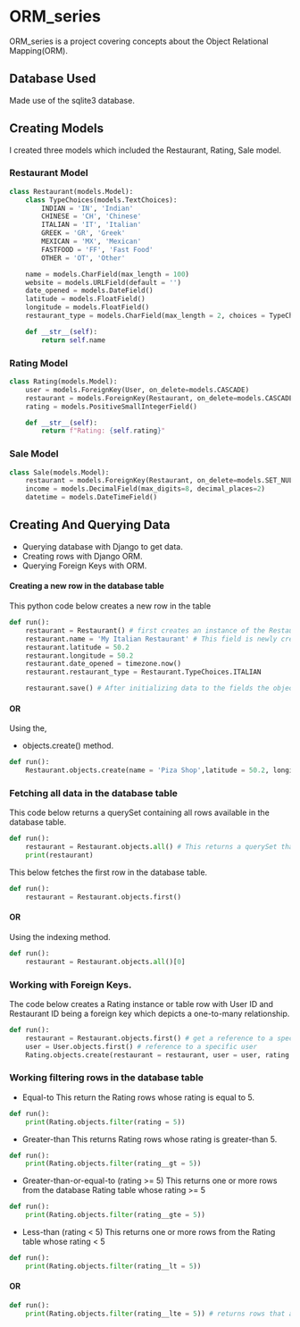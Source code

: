 # ORM_series

ORM_series is a project covering concepts about the Object Relational Mapping(ORM).

## Database Used

Made use of the sqlite3 database.

## Creating Models

I created three models which included the Restaurant, Rating, Sale model.

### Restaurant Model

```python
class Restaurant(models.Model):
    class TypeChoices(models.TextChoices):
        INDIAN = 'IN', 'Indian'
        CHINESE = 'CH', 'Chinese'
        ITALIAN = 'IT', 'Italian'
        GREEK = 'GR', 'Greek'
        MEXICAN = 'MX', 'Mexican'
        FASTFOOD = 'FF', 'Fast Food'
        OTHER = 'OT', 'Other'

    name = models.CharField(max_length = 100)
    website = models.URLField(default = '')
    date_opened = models.DateField()
    latitude = models.FloatField()
    longitude = models.FloatField()
    restaurant_type = models.CharField(max_length = 2, choices = TypeChoices.choices)

    def __str__(self):
        return self.name
```

### Rating Model

```python
class Rating(models.Model):
    user = models.ForeignKey(User, on_delete=models.CASCADE)
    restaurant = models.ForeignKey(Restaurant, on_delete=models.CASCADE)
    rating = models.PositiveSmallIntegerField()

    def __str__(self):
        return f"Rating: {self.rating}"
```

### Sale Model

```python
class Sale(models.Model):
    restaurant = models.ForeignKey(Restaurant, on_delete=models.SET_NULL, null=True)
    income = models.DecimalField(max_digits=8, decimal_places=2)
    datetime = models.DateTimeField()
```

## Creating And Querying Data

- Querying database with Django to get data.
- Creating rows with Django ORM.
- Querying Foreign Keys with ORM.

#### Creating a new row in the database table

This python code below creates a new row in the table

```python
def run():
    restaurant = Restaurant() # first creates an instance of the Restaurant model
    restaurant.name = 'My Italian Restaurant' # This field is newly created on a fly
    restaurant.latitude = 50.2
    restaurant.longitude = 50.2
    restaurant.date_opened = timezone.now()
    restaurant.restaurant_type = Restaurant.TypeChoices.ITALIAN

    restaurant.save() # After initializing data to the fields the object is then saved to the database
```

#### OR

Using the,

- objects.create() method.

```python
def run():
    Restaurant.objects.create(name = 'Piza Shop',latitude = 50.2, longitude = 50.2, date_opened = timezone.now(), restaurant_type = Restaurant.TypeChoices.ITALIAN)
```

### Fetching all data in the database table

This code below returns a querySet containing all rows available in the database table.

```python
def run():
    restaurant = Restaurant.objects.all() # This returns a querySet that has all table rows.
    print(restaurant)
```

This below fetches the first row in the database table.

```python
def run():
    restaurant = Restaurant.objects.first()
```

#### OR

Using the indexing method.

```python
def run():
    restaurant = Restaurant.objects.all()[0]
```

### Working with Foreign Keys.

The code below creates a Rating instance or table row with User ID and Restaurant ID being a foreign key which depicts a one-to-many relationship.

```python
def run():
    restaurant = Restaurant.objects.first() # get a reference to a specific row or restaurant
    user = User.objects.first() # reference to a specific user
    Rating.objects.create(restaurant = restaurant, user = user, rating = 3) #creates the rating object
```

### Working filtering rows in the database table

- Equal-to
  This return the Rating rows whose rating is equal to 5.

```python
def run():
    print(Rating.objects.filter(rating = 5))
```

- Greater-than
  This returns Rating rows whose rating is greater-than 5.

```python
def run():
    print(Rating.objects.filter(rating__gt = 5))
```

- Greater-than-or-equal-to (rating >= 5)
  This returns one or more rows from the database Rating table whose rating >= 5

```python
def run():
    print(Rating.objects.filter(rating__gte = 5))
```

- Less-than (rating < 5)
  This returns one or more rows from the Rating table whose rating < 5

```python
def run():
    print(Rating.objects.filter(rating__lt = 5))
```

#### OR

```python
def run():
    print(Rating.objects.filter(rating__lte = 5)) # returns rows that are <= 5
```
